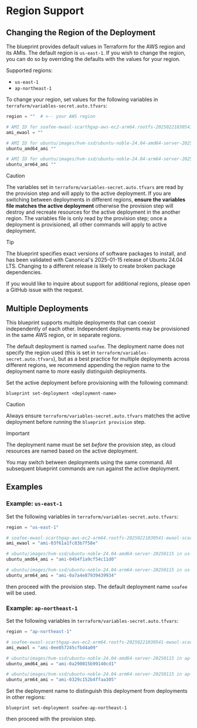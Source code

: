 # Region Support

## Changing the Region of the Deployment

The blueprint provides default values in Terraform for the AWS region and its AMIs. The default region is `us-east-1`. If you wish to change the region, you can do so by overriding the defaults with the values for your region.

Supported regions:

- `us-east-1`
- `ap-northeast-1`

To change your region, set values for the following variables in `terraform/variables-secret.auto.tfvars`:

```terraform
region = ""  # <-- your AWS region

# AMI ID for soafee-ewaol-scarthgap-aws-ec2-arm64.rootfs-20250221030541-ewaol-scarthgap-v2.0.0-20250221030541-arm64 in your region
ami_ewaol = ""

# AMI ID for ubuntu/images/hvm-ssd/ubuntu-noble-24.04-amd64-server-20250115 in your region
ubuntu_amd64_ami ""

# AMI ID for ubuntu/images/hvm-ssd/ubuntu-noble-24.04-arm64-server-20250115 in your region
ubuntu_arm64_ami ""
```

> [!CAUTION]
> The variables set in `terraform/variables-secret.auto.tfvars` are read by the provision step and will apply to the active deployment. If you are switching between deployments in different regions, **ensure the variables file matches the active deployment** otherwise the provision step will destroy and recreate resources for the active deployment in the another region. The variables file is only read by the provision step; once a deployment is provisioned, all other commands will apply to active deployment.

> [!TIP]
> The blueprint specifies exact versions of software packages to install, and has been validated with Canonical's 2025-01-15 release of Ubuntu 24.04 LTS. Changing to a different release is likely to create broken package dependencies.

If you would like to inquire about support for additional regions, please open a GitHub issue with the request.

## Multiple Deployments

This blueprint supports multiple deployments that can coexist independently of each other. Independent deployments may be provisioned in the same AWS region, or in separate regions.

The default deployment is named `soafee`. The deployment name does not specify the region used (this is set in `terraform/variables-secret.auto.tfvars`), but as a best practice for multiple deployments across different regions, we recommend appending the region name to the deployment name to more easily distinguish deployments.

Set the active deployment before provisioning with the following command:

```shell
blueprint set-deployment <deployment-name>
```

> [!CAUTION]
> Always ensure `terraform/variables-secret.auto.tfvars` matches the active deployment before running the `blueprint provision` step.

> [!IMPORTANT]
> The deployment name must be set *before* the provision step, as cloud resources are named based on the active deployment.

You may switch between deployments using the same command. All subsequent blueprint commands are run against the active deployment.

## Examples

### Example: `us-east-1`

Set the following variables in `terraform/variables-secret.auto.tfvars`:

```terraform
region = "us-east-1"

# soafee-ewaol-scarthgap-aws-ec2-arm64.rootfs-20250221030541-ewaol-scarthgap-v2.0.0-20250221030541-arm64
ami_ewaol = "ami-03f61a1fc83b7f58e"

# ubuntu/images/hvm-ssd/ubuntu-noble-24.04-amd64-server-20250115 in us-east-1
ubuntu_amd64_ami = "ami-04b4f1a9cf54c11d0"

# ubuntu/images/hvm-ssd/ubuntu-noble-24.04-arm64-server-20250115 in us-east-1
ubuntu_arm64_ami = "ami-0a7a4e87939439934"
```

then proceed with the provision step. The default deployment name `soafee` will be used.

### Example: `ap-northeast-1`

Set the following variables in `terraform/variables-secret.auto.tfvars`:

```terraform
region = "ap-northeast-1"

# soafee-ewaol-scarthgap-aws-ec2-arm64.rootfs-20250221030541-ewaol-scarthgap-v2.0.0-20250221030541-arm64
ami_ewaol = "ami-0ee857245cfbd4a09"

# ubuntu/images/hvm-ssd/ubuntu-noble-24.04-amd64-server-20250115 in ap-northeast-1
ubuntu_amd64_ami = "ami-0a290015b99140cd1"

# ubuntu/images/hvm-ssd/ubuntu-noble-24.04-arm64-server-20250115 in ap-northeast-1
ubuntu_arm64_ami = "ami-0329c152b4ffaa305"
```

Set the deployment name to distinguish this deployment from deployments in other regions:

```shell
blueprint set-deployment soafee-ap-northeast-1
```

then proceed with the provision step.
